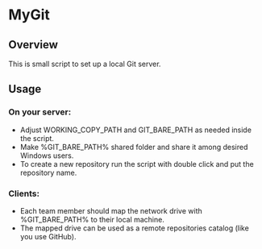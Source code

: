 # MyGit

## Overview

This is small script to set up a local Git server.

## Usage

### On your server:
* Adjust WORKING_COPY_PATH and GIT_BARE_PATH as needed inside the script.
* Make %GIT_BARE_PATH% shared folder and share it among desired Windows users.
* To create a new repository run the script with double click and put the repository name.

### Clients:
* Each team member should map the network drive with %GIT_BARE_PATH% to their local machine.
* The mapped drive can be used as a remote repositories catalog (like you use GitHub).